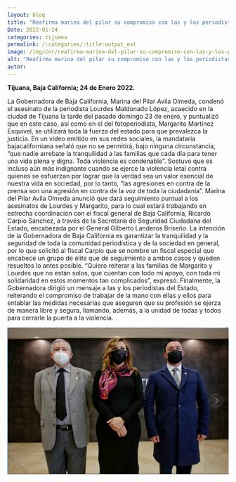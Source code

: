 ```yaml
---
layout: blog
title: "Reafirma marina del pilar su compromiso con las y los periodistas de BC"
Date: 2022-01-24
categories: tijuana
permalink: /:categories/:title:output_ext
image: /img/cnr/reafirma-marina-del-pilar-su-compromiso-con-las-y-los-periodistas.png
alt: "Reafirma marina del pilar su compromiso con las y los periodistas de BC"
autor:
---
```


**Tijuana, Baja California; 24 de Enero 2022.** 

La Gobernadora de Baja California, Marina del Pilar Avila Olmeda, condenó el asesinato de la periodista Lourdes Maldonado López, acaecido en la ciudad de Tijuana la tarde del pasado domingo 23 de enero, y puntualizó que en este caso, así como en el del fotoperiodista, Margarito Martínez Esquivel, se utilizará toda la fuerza del estado para que prevalezca la justicia. 
En un video emitido en sus redes sociales, la mandataria bajacaliforniana señaló que no se permitirá, bajo ninguna circunstancia, “que nadie arrebate la tranquilidad a las familias que cada día para tener una vida plena y digna. Toda violencia es condenable”. 
Sostuvo que es incluso aún más indignante cuando se ejerce la violencia letal contra quienes se esfuerzan por lograr que la verdad sea un valor esencial de nuestra vida en sociedad, por lo tanto, “las agresiones en contra de la prensa son una agresión en contra de la voz de toda la ciudadanía”. 
Marina del Pilar Avila Olmeda anunció que dará seguimiento puntual a los asesinatos de Lourdes y Margarito, para lo cual estará trabajando en estrecha coordinación con el fiscal general de Baja California, Ricardo Carpio Sánchez, a través de la Secretaría de Seguridad Ciudadana del Estado, encabezada por el General Gilberto Landeros Briseño. 
La intención de la Gobernadora de Baja California es garantizar la tranquilidad y la seguridad de toda la comunidad periodística y de la sociedad en general, por lo que solicitó al fiscal Carpio que se nombre un fiscal especial que encabece un grupo de élite que dé seguimiento a ambos casos y queden resueltos lo antes posible. 
“Quiero reiterar a las familias de Margarito y Lourdes que no están solos, que cuentan con todo mi apoyo, con toda mi solidaridad en estos momentos tan complicados”, expresó. 
Finalmente, la Gobernadora dirigió un mensaje a las y los periodistas del Estado, reiterando el compromiso de trabajar de la mano con ellas y ellos para entablar las medidas necesarias que aseguren que su profesión se ejerza de manera libre y segura, llamando, además, a la unidad de todas y todos para cerrarle la puerta a la violencia.

<div id="carouselExampleSlidesOnly" class="carousel slide" data-ride="carousel">
  <div class="carousel-inner">
    <div class="carousel-item active">
       <img class="d-block w-100" src="/img/cnr/reafirma-marina-del-pilar-su-compromiso-con-las-y-los-periodistas.png" loading="lazy"  alt="Reafirma marina del pilar su compromiso con las y los periodistas de BC">
    </div>
  </div>
</div>